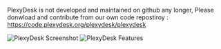 PlexyDesk is not developed and maintained on github any longer, Please donwload and contribute from our own code repostiroy : https://code.plexydesk.org/plexydesk/plexydesk

![PlexyDesk Screenshot](http://plexydesk.org/static/images/20140813081911-laptop.png)
![PlexyDesk Features](http://plexydesk.org/static/images/20140813143025-PlexyDesk_Features.png)
